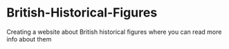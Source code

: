 # British-Historical-Figures
Creating a website about British historical figures where you can read more info about them
